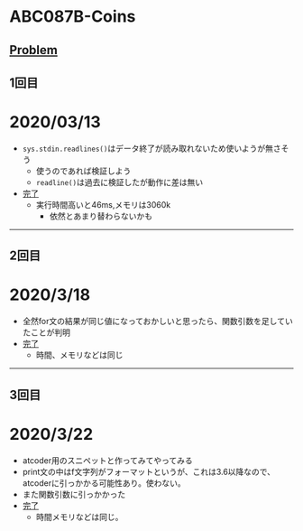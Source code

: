 # ABC087B-Coins

[Problem](https://atcoder.jp/contests/abc087/tasks/abc087_b)
-----
## 1回目
# 2020/03/13
* `sys.stdin.readlines()`はデータ終了が読み取れないため使いようが無さそう
    * 使うのであれば検証しよう
    * `readline()`は過去に検証したが動作に差は無い
* [完了](https://atcoder.jp/contests/abc087/submissions/10797639)
    * 実行時間高いと46ms,メモリは3060k
        * 依然とあまり替わらないかも
-----
## 2回目
# 2020/3/18
* 全然for文の結果が同じ値になっておかしいと思ったら、関数引数を足していたことが判明
* [完了](https://atcoder.jp/contests/abc087/submissions/10983825)
    * 時間、メモリなどは同じ
-----
## 3回目
# 2020/3/22
* atcoder用のスニペットと作ってみてやってみる
* print文の中はf文字列がフォーマットというが、これは3.6以降なので、atcoderに引っかかる可能性あり。使わない。
* また関数引数に引っかかった
* [完了](https://atcoder.jp/contests/abc087/submissions/11071223)
    * 時間メモリなどは同じ。